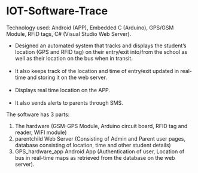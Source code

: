 # IOT-Software-Trace

Technology used: Android (APP), Embedded C (Arduino), GPS/GSM Module, RFID tags, C# (Visual Studio Web Server).

<ul>
<li>Designed an automated system that tracks and displays the student’s location (GPS and RFID tag) on their entry/exit into/from the school as well as their location on the bus when in transit.</li><br>
<li>It also keeps track of the location and time of entry/exit updated in real-time and storing it on the web server.</li><br>
<li>Displays real time location on the APP. </li><br>
<li>It also sends alerts to parents through SMS.</li></ul>

The software has 3 parts:<br>
1. The hardware (GSM-GPS Module, Arduino circuit board, RFID tag and reader, WIFI module)<br>
2. parentchild Web Server (Consisting of Admin and Parent user pages, database consisting of location, time and other student details)<br>
3. GPS_hardware_app Android App (Authentication of user, Location of bus in real-time maps as retrieved from the database on the web server).<br>

